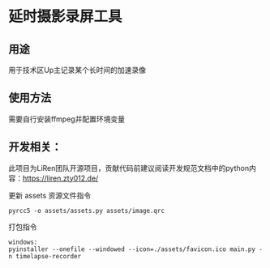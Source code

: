

# 延时摄影录屏工具

## 用途

用于技术区Up主记录某个长时间的加速录像

## 使用方法

需要自行安装ffmpeg并配置环境变量

## 开发相关：

此项目为LiRen团队开源项目，贡献代码前建议阅读开发规范文档中的python内容：https://liren.zty012.de/

更新 assets 资源文件指令

```commandline
pyrcc5 -o assets/assets.py assets/image.qrc
```

打包指令

```commandline
windows:
pyinstaller --onefile --windowed --icon=./assets/favicon.ico main.py -n timelapse-recorder
```